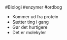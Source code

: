 #Biologi #enzymer #ordbog 
-   Kommer ud fra protein
-   Sætter ting i gang
-   Gør det hurtigere
-   Det er molekyler